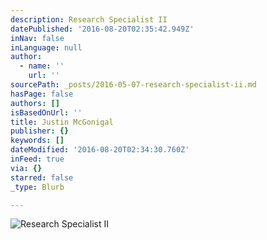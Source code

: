 ```yaml
---
description: Research Specialist II
datePublished: '2016-08-20T02:35:42.949Z'
inNav: false
inLanguage: null
author:
  - name: ''
    url: ''
sourcePath: _posts/2016-05-07-research-specialist-ii.md
hasPage: false
authors: []
isBasedOnUrl: ''
title: Justin McGonigal
publisher: {}
keywords: []
dateModified: '2016-08-20T02:34:30.760Z'
inFeed: true
via: {}
starred: false
_type: Blurb

---
```

![Research Specialist II](https://s3-us-west-2.amazonaws.com/the-grid-img/p/44fe0fc4c2f24e15b08fbdfc852bb27011a64fc2.jpg)